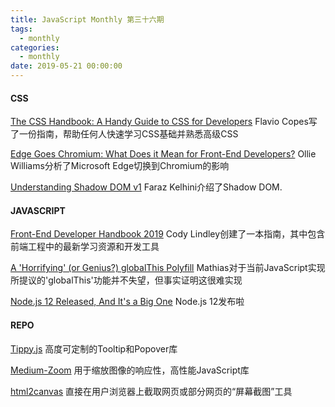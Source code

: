 ```yaml
---
title: JavaScript Monthly 第三十六期
tags:
  - monthly
categories:
  - monthly
date: 2019-05-21 00:00:00
---
```


#### CSS

[The CSS Handbook: A Handy Guide to CSS for Developers](https://medium.freecodecamp.org/the-css-handbook-a-handy-guide-to-css-for-developers-b56695917d11)
Flavio Copes写了一份指南，帮助任何人快速学习CSS基础并熟悉高级CSS

[Edge Goes Chromium: What Does it Mean for Front-End Developers?](https://css-tricks.com/edge-goes-chromium-what-does-it-mean-for-front-end-developers/)
Ollie Williams分析了Microsoft Edge切换到Chromium的影响

[Understanding Shadow DOM v1](https://blog.logrocket.com/understanding-shadow-dom-v1-fa9b81ebe3ac)
Faraz Kelhini介绍了Shadow DOM.

<!--more-->

#### JAVASCRIPT

[Front-End Developer Handbook 2019](https://frontendmasters.com/books/front-end-handbook/2019/)
Cody Lindley创建了一本指南，其中包含前端工程中的最新学习资源和开发工具

[A 'Horrifying' (or Genius?) globalThis Polyfill](https://mathiasbynens.be/notes/globalthis)
Mathias对于当前JavaScript实现所提议的'globalThis'功能并不失望，但事实证明这很难实现

[Node.js 12 Released, And It's a Big One](https://medium.com/@nodejs/introducing-node-js-12-76c41a1b3f3f)
Node.js 12发布啦

#### REPO

[Tippy.js](https://atomiks.github.io/tippyjs/)
高度可定制的Tooltip和Popover库

[Medium-Zoom](https://github.com/francoischalifour/medium-zoom)
用于缩放图像的响应性，高性能JavaScript库

[html2canvas](https://github.com/niklasvh/html2canvas)
直接在用户浏览器上截取网页或部分网页的“屏幕截图”工具


